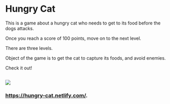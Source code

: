 # Hungry Cat
This is a game about a hungry cat who needs to get to its food before the dogs attacks.

Once you reach a score of 100 points, move on to the next level.

There are three levels.

Object of the game is to get the cat to capture its foods, and avoid enemies.

Check it out!

## ![](https://imgur.com/7i0hsGl)

### https://hungry-cat.netlify.com/.


